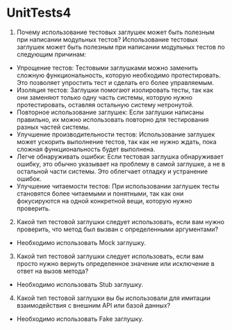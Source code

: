 # UnitTests4
1)  Почему использование тестовых заглушек может быть полезным при написании модульных тестов?
Использование тестовых заглушек может быть полезным при написании модульных тестов по следующим причинам:
- Упрощение тестов: Тестовыми заглушками можно заменить сложную функциональность, которую необходимо протестировать. Это позволяет упростить тест и сделать его более управляемым.
- Изоляция тестов: Заглушки помогают изолировать тесты, так как они заменяют только одну часть системы, которую нужно протестировать, оставляя остальную систему нетронутой.
- Повторное использование заглушек: Если заглушки написаны правильно, их можно использовать повторно для тестирования разных частей системы.
- Улучшение производительности тестов: Использование заглушек может ускорить выполнение тестов, так как не нужно ждать, пока сложная функциональность будет выполнена.
- Легче обнаруживать ошибки: Если тестовая заглушка обнаруживает ошибку, это обычно указывает на проблему в самой заглушке, а не в остальной части системы. Это облегчает отладку и устранение ошибок.
- Улучшение читаемости тестов: При использовании заглушек тесты становятся более читаемыми и понятными, так как они фокусируются на одной конкретной вещи, которую нужно проверить.
  
2) Какой тип тестовой заглушки следует использовать, если вам нужно проверить, что метод был вызван с определенными аргументами?
- Необходимо использовать Mock заглушку.
3) Какой тип тестовой заглушки следует использовать, если вам просто нужно вернуть определенное значение или исключение в ответ на вызов метода?
- Необходимо использовать Stub заглушку.
4) Какой тип тестовой заглушки вы бы использовали для имитации  взаимодействия с внешним API или базой данных?
- Необходимо использовать Fake заглушку.
